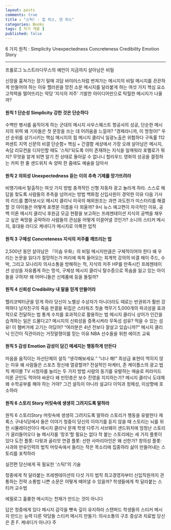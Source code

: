 ```yaml
---
layout: posts
comments: true
title : "스틱! - 칩 히스, 댄 히스"
categories: Books
tags: [ 자기 개발 ]
published: false
---
```


6 가지 원칙
 : Simplicity
   Unexpectedness
   Concreteness
   Credibility
   Emotion
   Story

---

프롤로그 노스트라다무스의 예언이 지금까지 살아남은 비밀

신장을 훔쳐가는 장기 밀매 괴담
바이러스처럼 번져가는 메시지의 비밀
메시지를 끈끈하게 만들어야 하는 이유
핼러윈을 망친 소문
메시지를 달라붙게 하는 여섯 가지 핵심 요소
고착력을 떨어뜨리는 악당 ‘지식의 저주’
기발한 아이디어만으로 탁월한 메시지가 나올까?

#### 원칙 1 단순성 Simplicity 강한 것은 단순하다

수백만 병사를 움직이게 하는 군대의 메시지
사우스웨스트 항공사의 성공, 단순한 메시지의 위력
왜 기자들은 첫 문장을 쓰는 데 어려움을 느낄까?
“경제라니까, 이 멍청아!”
우선 순위를 상기시키는 핵심 메시지의 힘
메시지 클리닉 일광노출은 위험하다
구독률 112퍼센트 지역 신문의 비결
단순함= 핵심 + 간결함
세상에서 가장 오래 살아남은 메시지, 속담
리모컨을 디자인할 때도 ‘스틱!’되도록
이미 존재하는 지식을 일깨워라
포멜로가 뭐지?
무엇을 알게 되면 알기 전 상태로 돌아갈 수 없나니
할리우드 영화의 성공을 결정하는 카피 한 줄
샌드위치 속 양파 한 줌에도 예술을 담아서

#### 원칙 2 의외성 Unexpectedness 듣는 이의 추측 기제를 망가뜨려라

비행기에서 탈출하는 여섯 가지 방법
충격적인 신형 자동차 광고
놀라게 하라. 스스로 해답을 찾도록
사람들의 추측을 넘어서는 방법
백화점 신입사원이 경악한 이유
다음 기사의 리드를 뽑아보시오
메시지 클리닉 미국의 해외원조는 과연 과도한가
미스터리를 해결할 것
아이들은 어떻게 포켓몬 이름을 다 외울까?
9시 뉴스 예고편이 자극적인 이유, 공백 이론
메시지 클리닉 후원금 모금 현황을 보고하는 프레젠테이션
지식의 공백을 채우고 싶은 욕망을 공략하라
사람들의 관심을 어떻게 이끌어낼 것인가?
소니의 스티커 메시지, 휴대용 라디오
케네디가 메시지로 이룩한 업적

#### 원칙 3 구체성 Concreteness 지식의 저주를 깨뜨리는 법

2,500년 동안 살아남은 『이솝 우화』의 비밀
메시지만큼은 구체적이어야 한다
왜 우리는 논문을 읽다가 절망하는가
머리에 쏙쏙 들어오는 회계학 강의의 비결
헤이 주드, 수박, 그리고 모나리자
의사소통을 방해하는 적, 지식의 저주
HP를 만족시킨 프레젠테이션
상상을 자유롭게 하는 멍석, 구체성
메시지 클리닉 탈수증으로 목숨을 잃고 있는 아이들을 구하자!
왜 어머니들은 신제품에 등을 돌릴까?

#### 원칙 4 신뢰성 Credibility 내 말을 믿게 만들어라

헬리코박터균을 믿게 하라
당신이 노벨상 수상자가 아니더라도
때로는 반권위가 훨씬 강력하다
남자친구의 죽음
판결을 뒤집은 스타워즈 칫솔
핵무기 5,000개의 파괴성을 효과적으로 전달하는 법
통계 수치를 효과적으로 활용하는 법
메시지 클리닉 상어가 인간을 습격하는 일은 드물다고?
메시지의 신뢰성을 증폭시켜라
무독성 섬유? 먹을 수 있는 섬유!
이 햄버거에 고기는 어딨어?
“여러분은 4년 전보다 잘살고 있습니까?”
메시지 클리닉 인간이 직관이라는 거짓말쟁이를 믿는 이유
NBA 선수들을 위한 에이즈 교육

#### 원칙 5 감성 Emotion 감성이 담긴 메세지는 행동하게 만든다

마음을 움직이는 자선단체의 설득
“생각해보세요.” “너나 해!”
최상급 표현이 먹히지 않는 이유
왜 사람들은 스포츠 정신에 열광할까?
전설적인 마케터, 존 케이플스의 광고 법칙
케이블 TV 시청자를 늘리는 두 가지 방법
사람의 동기를 유발하는 매슬로 피라미드 이론
군인도 먹어야 싸운다
왜 빈민층은 보수 진영을 지지하는가?
메시지 클리닉 도대체 왜 수학공부를 해야 하는 거야?
그건 설득이 아니라 설교다
이익과 정체성, 이상향에 호소하라

#### 원칙 6 스토리 Story 머릿속에 생생히 그려지도록 말하라

원칙 6 스토리Story 머릿속에 생생히 그려지도록 말하라
스토리가 행동을 유발한다
제록스 구내식당에서 들은 이야기
청중이 당신의 이야기를 듣지 않을 때
스토리는 뇌를 위한 시뮬레이션이다
메시지 클리닉 문제 학생 다루기
서브웨이 샌드위치에 엄청난 스토리가 굴러들어오다
늘 메시지를 ‘창조’할 필요는 없다
착 붙는 스토리에는 세 가지 플롯이 있다
도전 플롯: 다윗과 골리앗
연결 플롯: 선한 사마리아인은 왜 선한가?
창의성 플롯: 사과와 만유인력의 법칙
머릿속에서 들리는 작은 목소리에 집중하라
삶이 만들어내는 스토리를 포착하라

실전편 당신에게 꼭 필요한 ‘스틱!’의 기술

청중에게 착 달라붙는 프레젠테이션의 다섯 가지 법칙
최고경영자부터 신입직원까지 관통하는 전략 소통법
나쁜 소문은 어떻게 떼어낼 수 있을까?
학생들에게 착 달라붙는 스티커 교수법

에필로그 훌륭한 메시지는 천재가 만드는 것이 아니다

답은 청중에게 있다
메시지 감각을 뼛속 깊이 유지하라
스탠퍼드 학생들의 스티커 메시지 만드는 능력
다른 악당들
스티커 메시지 만들기: 의사소통의 구조
증상과 치료법
당신은 존 F. 케네디가 아니다
주